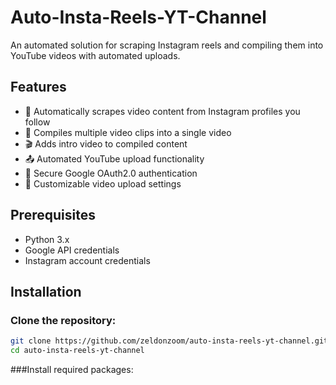 # Auto-Insta-Reels-YT-Channel  
An automated solution for scraping Instagram reels and compiling them into YouTube videos with automated uploads.  

## Features  
- 🎥 Automatically scrapes video content from Instagram profiles you follow  
- 🔄 Compiles multiple video clips into a single video  
- 🎬 Adds intro video to compiled content  
- 📤 Automated YouTube upload functionality  
- 🔐 Secure Google OAuth2.0 authentication  
- 🎯 Customizable video upload settings  

## Prerequisites  
- Python 3.x  
- Google API credentials  
- Instagram account credentials  

## Installation  

### Clone the repository:  
```bash  
git clone https://github.com/zeldonzoom/auto-insta-reels-yt-channel.git  
cd auto-insta-reels-yt-channel
```
###Install required packages:
